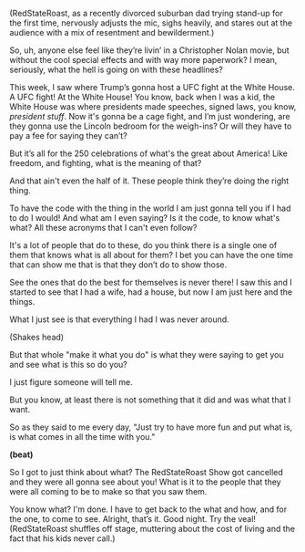 (RedStateRoast, as a recently divorced suburban dad trying stand-up for the first time, nervously adjusts the mic, sighs heavily, and stares out at the audience with a mix of resentment and bewilderment.)

So, uh, anyone else feel like they’re livin’ in a Christopher Nolan movie, but without the cool special effects and with way more paperwork? I mean, seriously, what the hell is going on with these headlines?

This week, I saw where Trump’s gonna host a UFC fight at the White House. A UFC fight! At the White House! You know, back when I was a kid, the White House was where presidents made speeches, signed laws, you know, *president stuff*. Now it's gonna be a cage fight, and I’m just wondering, are they gonna use the Lincoln bedroom for the weigh-ins? Or will they have to pay a fee for saying they can’t?

But it’s all for the 250 celebrations of what's the great about America! Like freedom, and fighting, what is the meaning of that?

And that ain't even the half of it. These people think they’re doing the right thing.

To have the code with the thing in the world I am just gonna tell you if I had to do I would! And what am I even saying? Is it the code, to know what's what? All these acronyms that I can't even follow?

It's a lot of people that do to these, do you think there is a single one of them that knows what is all about for them? I bet you can have the one time that can show me that is that they don’t do to show those.

See the ones that do the best for themselves is never there! I saw this and I started to see that I had a wife, had a house, but now I am just here and the things. 

What I just see is that everything I had I was never around.

(Shakes head)

But that whole "make it what you do" is what they were saying to get you and see what is this so do you? 

I just figure someone will tell me.

But you know, at least there is not something that it did and was what that I want.

So as they said to me every day, "Just try to have more fun and put what is, is what comes in all the time with you."

**(beat)**

So I got to just think about what? The RedStateRoast Show got cancelled and they were all gonna see about you! What is it to the people that they were all coming to be to make so that you saw them.

You know what? I'm done. I have to get back to the what and how, and for the one, to come to see.
Alright, that’s it. Good night. Try the veal!
(RedStateRoast shuffles off stage, muttering about the cost of living and the fact that his kids never call.)